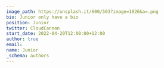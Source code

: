 ```yaml
---
image_path: https://unsplash.it/600/503?image=1026&a=.png
bio: Junior only have a bio
position: Junior
twitter: CloudCannon
start_date: 2022-04-20T12:00:00+12:00
author: true
email:
name: Junior
_schema: authors
---
```

